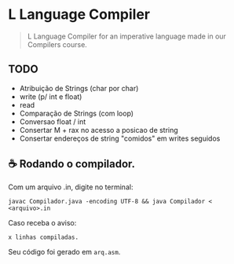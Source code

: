 # L Language Compiler

> L Language Compiler for an imperative language made in our Compilers course.

## TODO

- Atribuição de Strings (char por char)
- write (p/ int e float)
- read
- Comparação de Strings (com loop)
- Conversao float / int
- Consertar M + rax no acesso a posicao de string
- Consertar endereços de string "comidos" em writes seguidos

## ☕ Rodando o compilador.

Com um arquivo .in, digite no terminal:

```
javac Compilador.java -encoding UTF-8 && java Compilador < <arquivo>.in
```

Caso receba o aviso:
```
x linhas compiladas.
```

Seu código foi gerado em `arq.asm`. 

